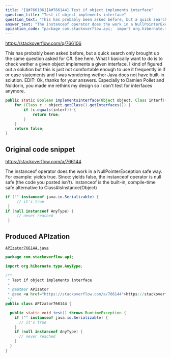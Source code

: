 ```yaml
---
title: "[Q#766106][A#766144] Test if object implements interface"
question_title: "Test if object implements interface"
question_text: "This has probably been asked before, but a quick search only brought up the same question asked for C#. See here. What I basically want to do is to check wether a given object implements a given interface. I kind of figured out a solution but this is just not comfortable enough to use it frequently in if or case statements and I was wondering wether Java does not have built-in solution. EDIT: Ok, thanks for your answers. Especially to Damien Pollet and Noldorin, you made me rethink my design so I don't test for interfaces anymore."
answer_text: "The instanceof operator does the work in a NullPointerException safe way. For example: yields true. Since: yields false, the instanceof operator is null safe (the code you posted isn't). instanceof is the built-in, compile-time safe alternative to Class#isInstance(Object)"
apization_code: "package com.stackoverflow.api;  import org.hibernate.type.AnyType;  /**  * Test if object implements interface  *  * @author APIzator  * @see <a href=\"https://stackoverflow.com/a/766144\">https://stackoverflow.com/a/766144</a>  */ public class APIzator766144 {    public static void test() throws RuntimeException {     if (\"\" instanceof java.io.Serializable) {       // it's true     }     if (null instanceof AnyType) {       // never reached     }   } }"
---
```


https://stackoverflow.com/q/766106

This has probably been asked before, but a quick search only brought up the same question asked for C#. See here.
What I basically want to do is to check wether a given object implements a given interface.
I kind of figured out a solution but this is just not comfortable enough to use it frequently in if or case statements and I was wondering wether Java does not have built-in solution.
EDIT: Ok, thanks for your answers. Especially to Damien Pollet and Noldorin, you made me rethink my design so I don&#x27;t test for interfaces anymore.


```java
public static Boolean implementsInterface(Object object, Class interf){
    for (Class c : object.getClass().getInterfaces()) {
        if (c.equals(interf)) {
            return true;
        }
    }
    return false;
}
```


## Original code snippet

https://stackoverflow.com/a/766144

The instanceof operator does the work in a NullPointerException safe way. For example:
yields true. Since:
yields false, the instanceof operator is null safe (the code you posted isn&#x27;t).
instanceof is the built-in, compile-time safe alternative to Class#isInstance(Object)

```java
if ("" instanceof java.io.Serializable) {
     // it's true
 }
if (null instanceof AnyType) {
     // never reached
 }
```

## Produced APIzation

[`APIzator766144.java`](https://github.com/pasqualesalza/apization-temp-data/raw/master/apizations/java/APIzator766144.java)

```java
package com.stackoverflow.api;

import org.hibernate.type.AnyType;

/**
 * Test if object implements interface
 *
 * @author APIzator
 * @see <a href="https://stackoverflow.com/a/766144">https://stackoverflow.com/a/766144</a>
 */
public class APIzator766144 {

  public static void test() throws RuntimeException {
    if ("" instanceof java.io.Serializable) {
      // it's true
    }
    if (null instanceof AnyType) {
      // never reached
    }
  }
}

```